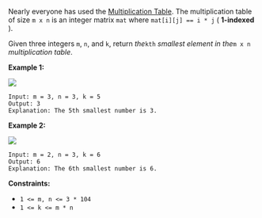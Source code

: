 Nearly everyone has used the [Multiplication
Table](https://en.wikipedia.org/wiki/Multiplication_table). The multiplication
table of size `m x n` is an integer matrix `mat` where `mat[i][j] == i * j` (
**1-indexed** ).

Given three integers `m`, `n`, and `k`, return _the_`kth` _smallest element in
the_`m x n` _multiplication table_.



**Example 1:**

![](https://assets.leetcode.com/uploads/2021/05/02/multtable1-grid.jpg)

    
    
    Input: m = 3, n = 3, k = 5
    Output: 3
    Explanation: The 5th smallest number is 3.
    

**Example 2:**

![](https://assets.leetcode.com/uploads/2021/05/02/multtable2-grid.jpg)

    
    
    Input: m = 2, n = 3, k = 6
    Output: 6
    Explanation: The 6th smallest number is 6.
    



**Constraints:**

  * `1 <= m, n <= 3 * 104`
  * `1 <= k <= m * n`

